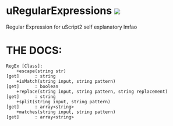 # uRegularExpressions [![](https://img.shields.io/github/downloads/realtrollman2319/uRegularExpressions/total.svg)](https://github.com/realtrollman2319/uRegularExpressions/releases)
Regular Expression for uScript2
self explanatory lmfao

# THE DOCS:
```
RegEx [Class]:
    +escape(string str)                                                   [get]      : string
    +isMatch(string input, string pattern)                                [get]      : boolean
    +replace(string input, string pattern, string replacement)            [get]      : string
    +split(string input, string pattern)                                  [get]      : array<string>
    +matches(string input, string pattern)                                [get]      : array<string>
```
